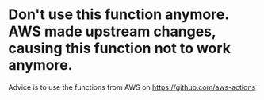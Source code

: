 # Don't use this function anymore. AWS made upstream changes, causing this function not to work anymore.

Advice is to use the functions from AWS on https://github.com/aws-actions
